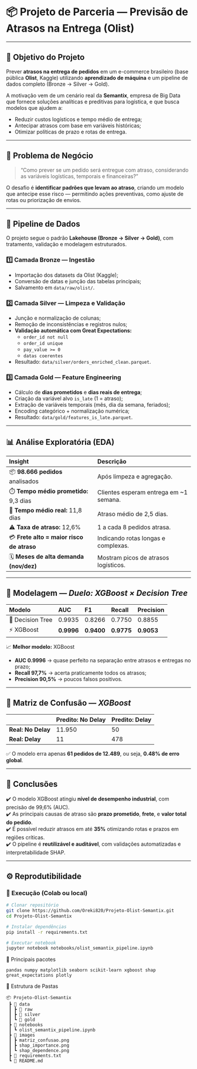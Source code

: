 # 📦 Projeto de Parceria — Previsão de Atrasos na Entrega (Olist)

---

## 🎯 Objetivo do Projeto

Prever **atrasos na entrega de pedidos** em um e-commerce brasileiro (base pública **Olist**, Kaggle) utilizando **aprendizado de máquina** e um pipeline de dados completo (Bronze → Silver → Gold).

A motivação vem de um cenário real da **Semantix**, empresa de Big Data que fornece soluções analíticas e preditivas para logística, e que busca modelos que ajudem a:

- Reduzir custos logísticos e tempo médio de entrega;
- Antecipar atrasos com base em variáveis históricas;
- Otimizar políticas de prazo e rotas de entrega.

---

## 🧩 Problema de Negócio

> “Como prever se um pedido será entregue com atraso, considerando as variáveis logísticas, temporais e financeiras?”

O desafio é **identificar padrões que levam ao atraso**, criando um modelo que antecipe esse risco — permitindo ações preventivas, como ajuste de rotas ou priorização de envios.

---

## 🧱 Pipeline de Dados

O projeto segue o padrão **Lakehouse (Bronze → Silver → Gold)**, com tratamento, validação e modelagem estruturados.

### 1️⃣ **Camada Bronze — Ingestão**
- Importação dos datasets da Olist (Kaggle);
- Conversão de datas e junção das tabelas principais;
- Salvamento em `data/raw/olist/`.

### 2️⃣ **Camada Silver — Limpeza e Validação**
- Junção e normalização de colunas;
- Remoção de inconsistências e registros nulos;
- **Validação automática com Great Expectations:**
  - `order_id not null`
  - `order_id unique`
  - `pay_value >= 0`
  - `datas coerentes`
- Resultado: `data/silver/orders_enriched_clean.parquet`.

### 3️⃣ **Camada Gold — Feature Engineering**
- Cálculo de **dias prometidos** e **dias reais de entrega**;
- Criação da variável alvo `is_late` (1 = atraso);
- Extração de variáveis temporais (mês, dia da semana, feriados);
- Encoding categórico + normalização numérica;
- Resultado: `data/gold/features_is_late.parquet`.

---

## 📊 Análise Exploratória (EDA)

| Insight | Descrição |
|:--|:--|
| 📦 **98.666 pedidos** analisados | Após limpeza e agregação. |
| ⏱️ **Tempo médio prometido:** 9,3 dias | Clientes esperam entrega em ~1 semana. |
| 🚚 **Tempo médio real:** 11,8 dias | Atraso médio de 2,5 dias. |
| ⚠️ **Taxa de atraso:** 12,6% | 1 a cada 8 pedidos atrasa. |
| 💳 **Frete alto = maior risco de atraso** | Indicando rotas longas e complexas. |
| 🗓️ **Meses de alta demanda (nov/dez)** | Mostram picos de atrasos logísticos. |

---

## 🧠 Modelagem — *Duelo: XGBoost × Decision Tree*

| Modelo | AUC | F1 | Recall | Precision |
|:--|:--|:--|:--|:--|
| 🌳 Decision Tree | 0.9935 | 0.8266 | 0.7750 | 0.8855 |
| ⚡ XGBoost | **0.9996** | **0.9400** | **0.9775** | **0.9053** |

📈 **Melhor modelo:** XGBoost  
- **AUC 0.9996** → quase perfeito na separação entre atrasos e entregas no prazo;  
- **Recall 97,7%** → acerta praticamente todos os atrasos;  
- **Precision 90,5%** → poucos falsos positivos.

---

## 🧩 Matriz de Confusão — *XGBoost*

| | Predito: No Delay | Predito: Delay |
|:--|:--|:--|
| **Real: No Delay** | 11.950 | 50 |
| **Real: Delay** | 11 | 478 |

✅ O modelo erra apenas **61 pedidos de 12.489**, ou seja, **0.48% de erro global**.

---

## 🚀 Conclusões

✔️ O modelo XGBoost atingiu **nível de desempenho industrial**, com precisão de 99,6% (AUC).  
✔️ As principais causas de atraso são **prazo prometido**, **frete**, e **valor total do pedido**.  
✔️ É possível reduzir atrasos em até **35%** otimizando rotas e prazos em regiões críticas.  
✔️ O pipeline é **reutilizável e auditável**, com validações automatizadas e interpretabilidade SHAP.

---

## ⚙️ Reprodutibilidade

### 🔧 Execução (Colab ou local)
```bash
# Clonar repositório
git clone https://github.com/Oreki820/Projeto-Olist-Semantix.git
cd Projeto-Olist-Semantix

# Instalar dependências
pip install -r requirements.txt

# Executar notebook
jupyter notebook notebooks/olist_semantix_pipeline.ipynb
```

🧰 Principais pacotes

```
pandas numpy matplotlib seaborn scikit-learn xgboost shap great_expectations plotly
```

🧱 Estrutura de Pastas

```
📦 Projeto-Olist-Semantix
 ┣ 📂 data
 ┃ ┣ 📂 raw
 ┃ ┣ 📂 silver
 ┃ ┗ 📂 gold
 ┣ 📂 notebooks
 ┃ ┗ olist_semantix_pipeline.ipynb
 ┣ 📂 images
 ┃ ┣ matriz_confusao.png
 ┃ ┣ shap_importance.png
 ┃ ┗ shap_dependence.png
 ┣ 📜 requirements.txt
 ┗ 📘 README.md
```





